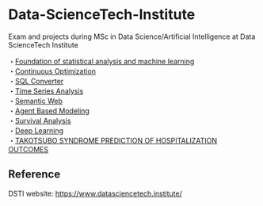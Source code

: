 # Data-ScienceTech-Institute
Exam and projects during MSc in Data Science/Artificial Intelligence at Data ScienceTech Institute

・[Foundation of statistical analysis and machine learning](https://github.com/kwdaisuke/Data-ScienceTech-Institute/blob/main/FSML%20Exam.pdf) \
・[Continuous Optimization](https://github.com/kwdaisuke/Data-ScienceTech-Institute/blob/main/Optimization.md) \
・[SQL Converter](https://github.com/kwdaisuke/Data-ScienceTech-Institute/tree/main/SQLConverter) \
・[Time Series Analysis](Time-Series.pdf) \
・[Semantic Web](SemanticWeb.pdf) \
・[Agent Based Modeling](https://github.com/kwdaisuke/Data-ScienceTech-Institute/blob/main/ABM_Retail_DalsukeKuwabara.pdf) \
・[Survival Analysis](https://github.com/kwdaisuke/Data-ScienceTech-Institute/blob/main/Survival_Analysis-Project-DKuwabara-NBenanteur.pdf) \
・[Deep Learning](https://github.com/kwdaisuke/DeepLearning) \
・[TAKOTSUBO SYNDROME PREDICTION OF HOSPITALIZATION OUTCOMES](https://github.com/kwdaisuke/Takotsubo-Syndrome-Prediction-of-Hospitalization-Outcomes)


## Reference
DSTI website: https://www.datasciencetech.institute/
